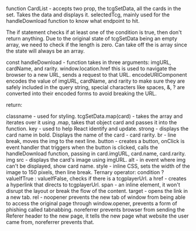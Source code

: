 function CardList - accepts two prop, the tcgSetData, all the cards in the set. Takes the data and displays it. selectedTcg, mainly used for the handleDownload function to know what endpoint to hit.

The if statement checks if at least one of the condition is true, then don't return anything. Due to the original state of tcgSetData being an empty array, we need to check if the length is zero. Can take off the is array since the state will always be an array.

const handleDownload - function takes in three arguments: imgURL, cardName, and rarity. window.location.href this is used to navigate the browser to a new URL, sends a request to that URL. encodeURIComponent encodes the value of imgURL, cardName, and rarity to make sure they are safely included in the query string, special characters like spaces, &, ? are converted into their encoded forms to avoid breaking the URL.

return:

classname - used for styling.
tcgSetData.map(card) - takes the array and iterates over it using .map, takes that object card and passes it into the function.
key - used to help React identify and update.
strong - displays the card name in bold.
Displays the name of the card - card rarity.
br - line break, moves the img to the next line.
button - creates a button, onClick is event handler that triggers when the button is clicked, calls the handleDownload function, passing in card.imgURL, card.name, card.rarity.
img src - displays the card's image using imgURL.
alt - in event where img can't be displayed, show card name.
style - inline CSS, sets the width of the image to 150 pixels, then line break.
Ternary operator: condition ? valueIfTrue : valueIfFalse, checks if there is a tcgplayerUrl.
a href - creates a hyperlink that directs to tcgplayerUrl.
span - an inline element, it won't disrupt the layout or break the flow of the content.
target - opens the link in a new tab.
rel - noopener prevents the new tab of window from being able to access the original page through window.opener, prevents a form of phishing called tabnabbing. noreferrer prevents browser from sending the Referer header to the new page, it tells the new page what website the user came from, noreferrer prevents that.  